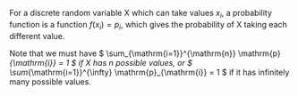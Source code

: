 For a discrete random variable X which can take values $x_{i},$ a
probability function is a function $f(x_{i})=p_{i},$ which gives the
probability of X taking each different value.

Note that we must have $ \sum_{\mathrm{i=1}}^{\mathrm{n}}
\mathrm{p}_{\mathrm{i}} = 1 $ if X has n possible values, or
$ \sum_{\mathrm{i=1}}^{\infty}
\mathrm{p}_{\mathrm{i}} = 1 $ if it has infinitely many possible values.
